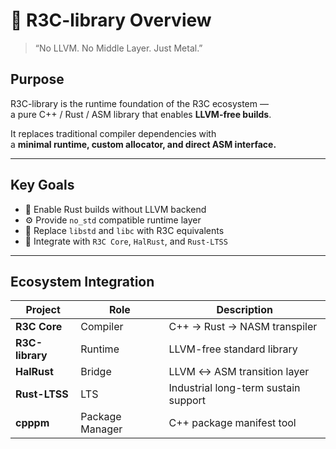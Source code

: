 # 🧱 R3C-library Overview
> “No LLVM. No Middle Layer. Just Metal.”

## Purpose
R3C-library is the runtime foundation of the R3C ecosystem —  
a pure C++ / Rust / ASM library that enables **LLVM-free builds**.

It replaces traditional compiler dependencies with  
a **minimal runtime, custom allocator, and direct ASM interface.**

---

## Key Goals
- 🦀 Enable Rust builds without LLVM backend  
- ⚙️ Provide `no_std` compatible runtime layer  
- 🧩 Replace `libstd` and `libc` with R3C equivalents  
- 🧱 Integrate with `R3C Core`, `HalRust`, and `Rust-LTSS`

---

## Ecosystem Integration
| Project | Role | Description |
|----------|------|-------------|
| **R3C Core** | Compiler | C++ → Rust → NASM transpiler |
| **R3C-library** | Runtime | LLVM-free standard library |
| **HalRust** | Bridge | LLVM ↔ ASM transition layer |
| **Rust-LTSS** | LTS | Industrial long-term sustain support |
| **cpppm** | Package Manager | C++ package manifest tool |

